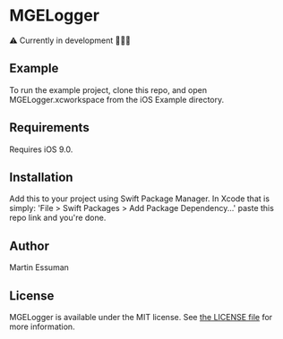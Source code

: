 # MGELogger

⚠️ Currently in development 👨🏾‍💻

## Example

To run the example project, clone this repo, and open MGELogger.xcworkspace from the iOS Example directory.


## Requirements
Requires iOS 9.0.

## Installation

Add this to your project using Swift Package Manager. 
In Xcode that is simply: 'File > Swift Packages > Add Package Dependency...' paste this repo link and you're done.

## Author

Martin Essuman


## License

MGELogger is available under the MIT license. See [the LICENSE file](LICENSE) for more information.
